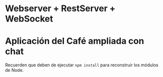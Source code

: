 # Webserver + RestServer + WebSocket

# Aplicación del Café ampliada con chat

Recuerden que deben de ejecutar ```npm install``` para reconstruir los módulos de Node.